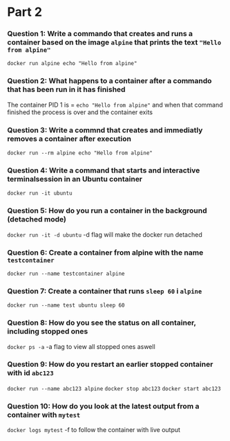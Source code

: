 # Part 2 

### Question 1: Write a commando that creates and runs a container based on the image `alpine` that prints the text `"Hello from alpine"`

`docker run alpine echo "Hello from alpine"`

### Question 2: What happens to a container after a commando that has been run in it has finished

The container PID 1 is = `echo "Hello from alpine"` and when that command finished the process is over and the container exits 

### Question 3: Write a commnd that creates and immediatly removes a container after execution

`docker run --rm alpine echo "Hello from alpine"`

### Question 4: Write a command that starts and interactive terminalsession in an Ubuntu container

`docker run -it ubuntu`

### Question 5: How do you run a container in the background (detached mode)

`docker run -it -d ubuntu` -d flag will make the docker run detached

### Question 6: Create a container from alpine with the name `testcontainer`

`docker run --name testcontainer alpine`

### Question 7: Create a container that runs `sleep 60` i `alpine`

`docker run --name test ubuntu sleep 60` 

### Question 8: How do you see the status on all container, including stopped ones

`docker ps -a` -a flag to view all stopped ones aswell

### Question 9: How do you restart an earlier stopped container with id `abc123`

`docker run --name abc123 alpine`
`docker stop abc123`
`docker start abc123`

### Question 10: How do you look at the latest output from a container with `mytest`

`docker logs mytest` -f to follow the container with live output
